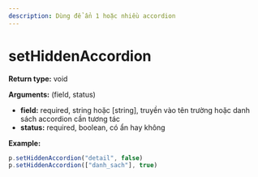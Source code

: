 ```yaml
---
description: Dùng để ẩn 1 hoặc nhiều accordion
---
```


# setHiddenAccordion

**Return type:** void

**Arguments:** (field, status)

* **field:** required, string hoặc \[string], truyền vào tên trường hoặc danh sách accordion cần tương tác
* **status:** required, boolean, có ẩn hay không

**Example:**

```javascript
p.setHiddenAccordion("detail", false)
p.setHiddenAccordion(["danh_sach"], true)
```
